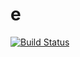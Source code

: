 e
=

[![Build Status](https://secure.travis-ci.org/dmalikov/e.png?branch=master)](https://travis-ci.org/dmalikov/e)
